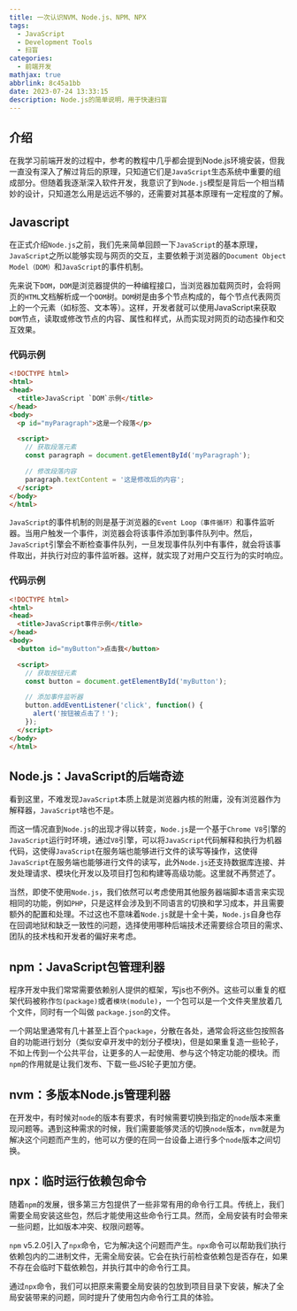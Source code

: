 ```yaml
---
title: 一次认识NVM、Node.js、NPM、NPX
tags:
  - JavaScript
  - Development Tools
  - 扫盲
categories:
  - 前端开发
mathjax: true
abbrlink: 8c45a1bb
date: 2023-07-24 13:33:15
description: Node.js的简单说明，用于快速扫盲
---
```


## 介绍
在我学习前端开发的过程中，参考的教程中几乎都会提到Node.js环境安装，但我一直没有深入了解过背后的原理，只知道它们是`JavaScript`生态系统中重要的组成部分。但随着我逐渐深入软件开发，我意识了到`Node.js`模型是背后一个相当精妙的设计，只知道怎么用是远远不够的，还需要对其基本原理有一定程度的了解。

## Javascript
在正式介绍`Node.js`之前，我们先来简单回顾一下`JavaScript`的基本原理，`JavaScript`之所以能够实现与网页的交互，主要依赖于浏览器的`Document Object Model（DOM）`和`JavaScript`的事件机制。

先来说下`DOM`，`DOM`是浏览器提供的一种编程接口，当浏览器加载网页时，会将网页的`HTML`文档解析成一个`DOM`树。`DOM`树是由多个节点构成的，每个节点代表网页上的一个元素（如标签、文本等）。这样，开发者就可以使用JavaScript来获取`DOM`节点，读取或修改节点的内容、属性和样式，从而实现对网页的动态操作和交互效果。

### 代码示例
```html
<!DOCTYPE html>
<html>
<head>
  <title>JavaScript `DOM`示例</title>
</head>
<body>
  <p id="myParagraph">这是一个段落</p>

  <script>
    // 获取段落元素
    const paragraph = document.getElementById('myParagraph');

    // 修改段落内容
    paragraph.textContent = '这是修改后的内容';
  </script>
</body>
</html>
```

`JavaScript`的事件机制的则是基于浏览器的`Event Loop（事件循环）`和事件监听器。当用户触发一个事件，浏览器会将该事件添加到事件队列中。然后，`JavaScript`引擎会不断检查事件队列，一旦发现事件队列中有事件，就会将该事件取出，并执行对应的事件监听器。这样，就实现了对用户交互行为的实时响应。
### 代码示例
```html
<!DOCTYPE html>
<html>
<head>
  <title>JavaScript事件示例</title>
</head>
<body>
  <button id="myButton">点击我</button>

  <script>
    // 获取按钮元素
    const button = document.getElementById('myButton');

    // 添加事件监听器
    button.addEventListener('click', function() {
      alert('按钮被点击了！');
    });
  </script>
</body>
</html>
```

## Node.js：JavaScript的后端奇迹
看到这里，不难发现`JavaScript`本质上就是浏览器内核的附庸，没有浏览器作为解释器，`JavaScript`啥也不是。

而这一情况直到`Node.js`的出现才得以转变，`Node.js`是一个基于`Chrome V8`引擎的`JavaScript`运行时环境，通过`V8`引擎，可以将`JavaScript`代码解释和执行为机器代码，这使得`JavaScript`在服务端也能够进行文件的读写等操作，这使得`JavaScript`在服务端也能够进行文件的读写，此外`Node.js`还支持数据库连接、并发处理请求、模块化开发以及项目打包和构建等高级功能。这里就不再赘述了。

当然，即使不使用`Node.js`，我们依然可以考虑使用其他服务器端脚本语言来实现相同的功能，例如`PHP`，只是这样会涉及到不同语言的切换和学习成本，并且需要额外的配置和处理。不过这也不意味着`Node.js`就是十全十美，`Node.js`自身也存在回调地狱和缺乏一致性的问题，选择使用哪种后端技术还需要综合项目的需求、团队的技术栈和开发者的偏好来考虑。

## npm：JavaScript包管理利器
程序开发中我们常常需要依赖别人提供的框架，写js也不例外。这些可以重复的框架代码被称作`包(package)`或者`模块(module)`，一个包可以是一个文件夹里放着几个文件，同时有一个叫做 `package.json`的文件。

一个网站里通常有几十甚至上百个`package`，分散在各处，通常会将这些包按照各自的功能进行划分（类似安卓开发中的划分子模块)，但是如果重复造一些轮子，不如上传到一个公共平台，让更多的人一起使用、参与这个特定功能的模块。而`npm`的作用就是让我们发布、下载一些JS轮子更加方便。

## nvm：多版本Node.js管理利器
在开发中，有时候对`node`的版本有要求，有时候需要切换到指定的`node`版本来重现问题等。遇到这种需求的时候，我们需要能够灵活的切换`node`版本，`nvm`就是为解决这个问题而产生的，他可以方便的在同一台设备上进行多个`node`版本之间切换。

## npx：临时运行依赖包命令
随着`npm`的发展，很多第三方包提供了一些非常有用的命令行工具。传统上，我们需要全局安装这些包，然后才能使用这些命令行工具。然而，全局安装有时会带来一些问题，比如版本冲突、权限问题等。

`npm` v5.2.0引入了`npx`命令，它为解决这个问题而产生。`npx`命令可以帮助我们执行依赖包内的二进制文件，无需全局安装。它会在执行前检查依赖包是否存在，如果不存在会临时下载依赖包，并执行其中的命令行工具。

通过`npx`命令，我们可以把原来需要全局安装的包放到项目目录下安装，解决了全局安装带来的问题，同时提升了使用包内命令行工具的体验。